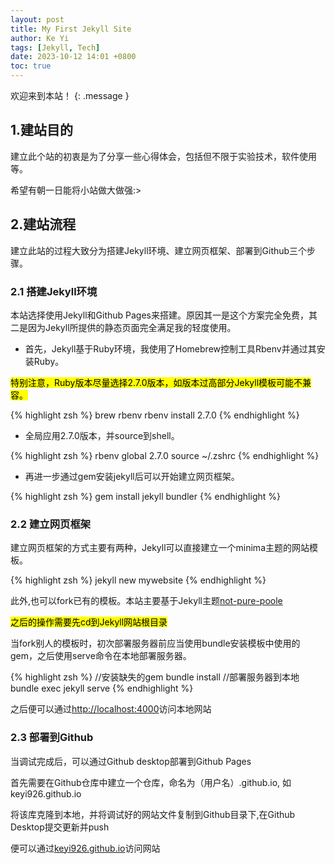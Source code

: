 ```yaml
---
layout: post
title: My First Jekyll Site
author: Ke Yi
tags: [Jekyll, Tech]
date: 2023-10-12 14:01 +0800
toc: true
---
```

欢迎来到本站！
{: .message }

## 1.建站目的
建立此个站的初衷是为了分享一些心得体会，包括但不限于实验技术，软件使用等。

希望有朝一日能将小站做大做强:>

## 2.建站流程
建立此站的过程大致分为搭建Jekyll环境、建立网页框架、部署到Github三个步骤。

### 2.1 搭建Jekyll环境
本站选择使用Jekyll和Github Pages来搭建。原因其一是这个方案完全免费，其二是因为Jekyll所提供的静态页面完全满足我的轻度使用。

- 首先，Jekyll基于Ruby环境，我使用了Homebrew控制工具Rbenv并通过其安装Ruby。

<mark>特别注意，Ruby版本尽量选择2.7.0版本，如版本过高部分Jekyll模板可能不兼容。</mark>

{% highlight zsh %}
brew rbenv
rbenv install 2.7.0
{% endhighlight %}

- 全局应用2.7.0版本，并source到shell。

{% highlight zsh %}
rbenv global 2.7.0
source ~/.zshrc
{% endhighlight %}

- 再进一步通过gem安装jekyll后可以开始建立网页框架。

{% highlight zsh %}
gem install jekyll bundler
{% endhighlight %}


### 2.2 建立网页框架
建立网页框架的方式主要有两种，Jekyll可以直接建立一个minima主题的网站模板。

{% highlight zsh %}
jekyll new mywebsite
{% endhighlight %}

此外,也可以fork已有的模板。本站主要基于Jekyll主题[not-pure-poole](https://github.com/vszhub/not-pure-poole)

<mark>之后的操作需要先cd到Jekyll网站根目录</mark>

当fork别人的模板时，初次部署服务器前应当使用bundle安装模板中使用的gem，之后使用serve命令在本地部署服务器。

{% highlight zsh %}
//安装缺失的gem
bundle install
//部署服务器到本地
bundle exec jekyll serve
{% endhighlight %}

之后便可以通过[http://localhost:4000](http://localhost:4000)访问本地网站

### 2.3 部署到Github
当调试完成后，可以通过Github desktop部署到Github Pages

首先需要在Github仓库中建立一个仓库，命名为（用户名）.github.io, 如keyi926.github.io

将该库克隆到本地，并将调试好的网站文件复制到Github目录下,在Github Desktop提交更新并push

便可以通过[keyi926.github.io](http://keyi926.github.io)访问网站
